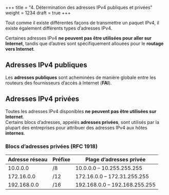 +++
title = "4. Détermination des adresses IPv4 publiques et privées"
weight = 1234
draft = true
+++


Tout comme il existe différentes façons de transmettre un paquet IPv4, il existe également différents types d’adresses IPv4.

Certaines adresses IPv4 **ne peuvent pas être utilisées pour aller sur Internet**, tandis que d’autres sont spécifiquement allouées pour le **routage vers Internet**.

## Adresses IPv4 publiques

Les **adresses publiques** sont acheminées de manière globale entre les routeurs des fournisseurs d’accès à Internet (**FAI**).

## Adresses IPv4 privées

Toutes les adresses IPv4 disponibles **ne peuvent pas être utilisées sur Internet**.  
Certains blocs d’adresses, appelés **adresses privées**, sont utilisés par la plupart des entreprises pour attribuer des adresses IPv4 aux hôtes **internes**.


### Blocs d’adresses privées (RFC 1918)

| Adresse réseau | Préfixe | Plage d’adresses privée             |
|----------------|---------|-------------------------------------|
| 10.0.0.0       | /8      | 10.0.0.0 – 10.255.255.255           |
| 172.16.0.0     | /12     | 172.16.0.0 – 172.31.255.255         |
| 192.168.0.0    | /16     | 192.168.0.0 – 192.168.255.255       |
